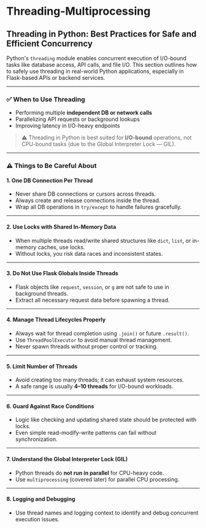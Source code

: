 
# Threading-Multiprocessing

## Threading in Python: Best Practices for Safe and Efficient Concurrency

Python's `threading` module enables concurrent execution of I/O-bound tasks like database access, API calls, and file I/O. This section outlines how to safely use threading in real-world Python applications, especially in Flask-based APIs or backend services.

---

### ✅ When to Use Threading

- Performing multiple **independent DB or network calls**
- Parallelizing API requests or background lookups
- Improving latency in I/O-heavy endpoints

> ⚠️ Threading in Python is best suited for **I/O-bound** operations, not CPU-bound tasks (due to the Global Interpreter Lock — GIL).

---

### ⚠️ Things to Be Careful About

#### 1. One DB Connection Per Thread

- Never share DB connections or cursors across threads.
- Always create and release connections inside the thread.
- Wrap all DB operations in `try/except` to handle failures gracefully.

---

#### 2. Use Locks with Shared In-Memory Data

- When multiple threads read/write shared structures like `dict`, `list`, or in-memory caches, use locks.
- Without locks, you risk data races and inconsistent states.

---

#### 3. Do Not Use Flask Globals Inside Threads

- Flask objects like `request`, `session`, or `g` are not safe to use in background threads.
- Extract all necessary request data before spawning a thread.

---

#### 4. Manage Thread Lifecycles Properly

- Always wait for thread completion using `.join()` or future `.result()`.
- Use `ThreadPoolExecutor` to avoid manual thread management.
- Never spawn threads without proper control or tracking.

---

#### 5. Limit Number of Threads

- Avoid creating too many threads; it can exhaust system resources.
- A safe range is usually **4–10 threads** for I/O-bound workloads.

---

#### 6. Guard Against Race Conditions

- Logic like checking and updating shared state should be protected with locks.
- Even simple read-modify-write patterns can fail without synchronization.

---

#### 7. Understand the Global Interpreter Lock (GIL)

- Python threads do **not run in parallel** for CPU-heavy code.
- Use `multiprocessing` (covered later) for parallel CPU processing.

---

#### 8. Logging and Debugging

- Use thread names and logging context to identify and debug concurrent execution issues.
